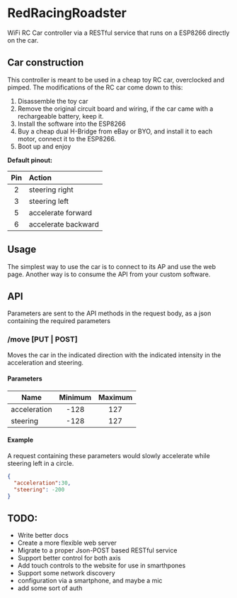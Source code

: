 # RedRacingRoadster
WiFi RC Car controller via a RESTful service that runs on a ESP8266 directly on the car.

## Car construction
This controller is meant to be used in a cheap toy RC car, overclocked and pimped. The modifications of the RC car come down to this:
1. Disassemble the toy car
2. Remove the original circuit board and wiring, if the car came with a rechargeable battery, keep it.
3. Install the software into the ESP8266
4. Buy a cheap dual H-Bridge from eBay or BYO, and install it to each motor, connect it to the ESP8266.
4. Boot up and enjoy

__Default pinout:__

|Pin|Action|
|:---:|:---|
|2| steering right|
|3| steering left|
|5| accelerate forward|
|6| accelerate backward|

## Usage
The simplest way to use the car is to connect to its AP and use the web page. Another way is to consume the API from your custom software.


## API
Parameters are sent to the API methods in the request body, as a json containing the required parameters

### /move [PUT | POST]

Moves the car in the indicated direction with the indicated intensity in the acceleration and steering.

#### Parameters
|Name|Minimum | Maximum|
|---|:---:|:---:|
|acceleration|-128|127|
|steering|-128|127|

#### Example
A request containing these parameters would slowly accelerate while steering left in a circle.
```json
{
  "acceleration":30,
  "steering": -200
}
```


## TODO:
* Write better docs
* Create a more flexible web server
* Migrate to a proper Json-POST based RESTful service
* Support better control for both axis
* Add touch controls to the website for use in smarthpones
* Support some network discovery
* configuration via a smartphone, and maybe a mic
* add some sort of auth
